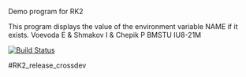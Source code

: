 Demo program for RK2

This program displays the value of the environment variable NAME if it exists. Voevoda E & Shmakov I & Chepik P
BMSTU IU8-21M

[![Build Status](https://travis-ci.org/geminishkv/lr4.svg?branch=master)](https://travis-ci.org/geminishkv/lr4)


#RK2_release_crossdev
